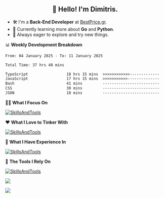 <h2 align="center">👋 Hello! I'm Dimitris.</h2>

- 🛠 I'm a **Back-End Developer** at [BestPrice.gr](https://bestprice.gr).
- 🌱 Currently learning more about **Go** and **Python**.
- 🧭 Always eager to explore and try new things.
  
📊 **Weekly Development Breakdown**

<!--START_SECTION:waka-->

```txt
From: 04 January 2025 - To: 11 January 2025

Total Time: 37 hrs 40 mins

TypeScript                 18 hrs 15 mins  >>>>>>>>>>>>-------------   48.45 %
JavaScript                 17 hrs 15 mins  >>>>>>>>>>>--------------   45.81 %
Bash                       41 mins         -------------------------   01.83 %
CSS                        30 mins         -------------------------   01.37 %
JSON                       18 mins         -------------------------   00.82 %
```

<!--END_SECTION:waka-->

🧑‍💻 **What I Focus On**  

[![SkillsAndTools](https://skillicons.dev/icons?i=ts,js,mysql,nodejs,deno,react,tailwind,redis,kafka,jest&theme=light&perline=11)](https://skillicons.dev)


❤️ **What I Love to Tinker With**  

[![SkillsAndTools](https://skillicons.dev/icons?i=py,go,java,bash,mongodb,docker&theme=light&perline=11)](https://skillicons.dev)


🔬 **What I Have Experience In**  

[![SkillsAndTools](https://skillicons.dev/icons?i=c,cs,net,php,&theme=light&perline=11)](https://skillicons.dev)



🧰 **The Tools I Rely On**  

[![SkillsAndTools](https://skillicons.dev/icons?i=linux,git,vscode,aws,figma&theme=light&perline=11)](https://skillicons.dev)


<a href="https://wakatime.com/@018db2c8-3e4e-4392-80be-2ef5619c010a"><img src="https://wakatime.com/badge/user/018db2c8-3e4e-4392-80be-2ef5619c010a.svg?style=plastic" /></a>

![](https://hit.yhype.me/github/profile?user_id=45003429)
